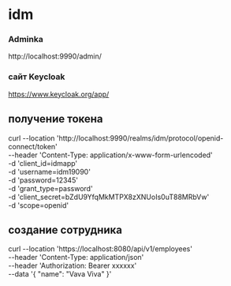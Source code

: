 # idm

### Adminka
http://localhost:9990/admin/

### сайт Keycloak
https://www.keycloak.org/app/


## получение токена
curl --location 'http://localhost:9990/realms/idm/protocol/openid-connect/token' \
--header 'Content-Type: application/x-www-form-urlencoded' \
-d 'client_id=idmapp' \
-d 'username=idm19090' \
-d 'password=12345' \
-d 'grant_type=password' \
-d 'client_secret=bZdU9YfqMkMTPX8zXNUoIs0uT88MRbVw' \
-d 'scope=openid'

## создание сотрудника
curl --location 'https://localhost:8080/api/v1/employees' \
--header 'Content-Type: application/json' \
--header 'Authorization: Bearer xxxxxx' \
--data '{
"name": "Vava Viva"
}'